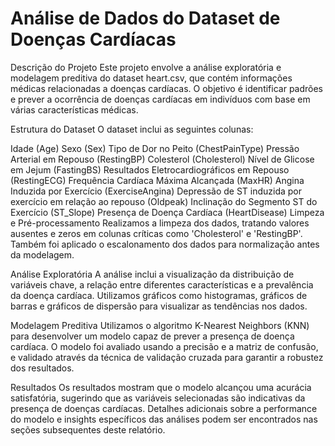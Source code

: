 # Análise de Dados do Dataset de Doenças Cardíacas
Descrição do Projeto
Este projeto envolve a análise exploratória e modelagem preditiva do dataset heart.csv, que contém informações médicas relacionadas a doenças cardíacas. O objetivo é identificar padrões e prever a ocorrência de doenças cardíacas em indivíduos com base em várias características médicas.

Estrutura do Dataset
O dataset inclui as seguintes colunas:

Idade (Age)
Sexo (Sex)
Tipo de Dor no Peito (ChestPainType)
Pressão Arterial em Repouso (RestingBP)
Colesterol (Cholesterol)
Nível de Glicose em Jejum (FastingBS)
Resultados Eletrocardiográficos em Repouso (RestingECG)
Frequência Cardíaca Máxima Alcançada (MaxHR)
Angina Induzida por Exercício (ExerciseAngina)
Depressão de ST induzida por exercício em relação ao repouso (Oldpeak)
Inclinação do Segmento ST do Exercício (ST_Slope)
Presença de Doença Cardíaca (HeartDisease)
Limpeza e Pré-processamento
Realizamos a limpeza dos dados, tratando valores ausentes e zeros em colunas críticas como 'Cholesterol' e 'RestingBP'. Também foi aplicado o escalonamento dos dados para normalização antes da modelagem.

Análise Exploratória
A análise inclui a visualização da distribuição de variáveis chave, a relação entre diferentes características e a prevalência da doença cardíaca. Utilizamos gráficos como histogramas, gráficos de barras e gráficos de dispersão para visualizar as tendências nos dados.

Modelagem Preditiva
Utilizamos o algoritmo K-Nearest Neighbors (KNN) para desenvolver um modelo capaz de prever a presença de doença cardíaca. O modelo foi avaliado usando a precisão e a matriz de confusão, e validado através da técnica de validação cruzada para garantir a robustez dos resultados.

Resultados
Os resultados mostram que o modelo alcançou uma acurácia satisfatória, sugerindo que as variáveis selecionadas são indicativas da presença de doenças cardíacas. Detalhes adicionais sobre a performance do modelo e insights específicos das análises podem ser encontrados nas seções subsequentes deste relatório.
